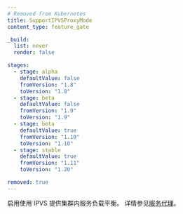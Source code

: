 ```yaml
---
# Removed from Kubernetes
title: SupportIPVSProxyMode
content_type: feature_gate

_build:
  list: never
  render: false

stages:
  - stage: alpha 
    defaultValue: false
    fromVersion: "1.8"
    toVersion: "1.8"
  - stage: beta 
    defaultValue: false
    fromVersion: "1.9"
    toVersion: "1.9"    
  - stage: beta 
    defaultValue: true
    fromVersion: "1.10"
    toVersion: "1.10"
  - stage: stable
    defaultValue: true
    fromVersion: "1.11"
    toVersion: "1.20"    

removed: true
---
```

<!--
Enable providing in-cluster service load balancing using IPVS.
See [service proxies](/docs/reference/networking/virtual-ips/) for more details.
-->
启用使用 IPVS 提供集群内服务负载平衡。
详情参见[服务代理](/zh-cn/docs/reference/networking/virtual-ips/)。
